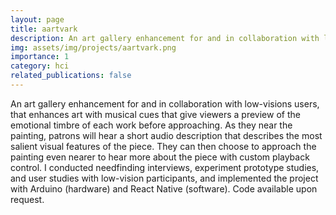 ```yaml
---
layout: page
title: aartvark
description: An art gallery enhancement for and in collaboration with low-visions users.
img: assets/img/projects/aartvark.png
importance: 1
category: hci
related_publications: false
---
```


An art gallery enhancement for and in collaboration with low-visions users, that enhances art with musical cues that give viewers a preview of the emotional timbre of each work before approaching. As they near the painting, patrons will hear a short audio description that describes the most salient visual features of the piece. They can then choose to approach the painting even nearer to hear more about the piece with custom playback control. I conducted needfinding interviews, experiment prototype studies, and user studies with low-vision participants, and implemented the project with Arduino (hardware) and React Native (software). Code available upon request.